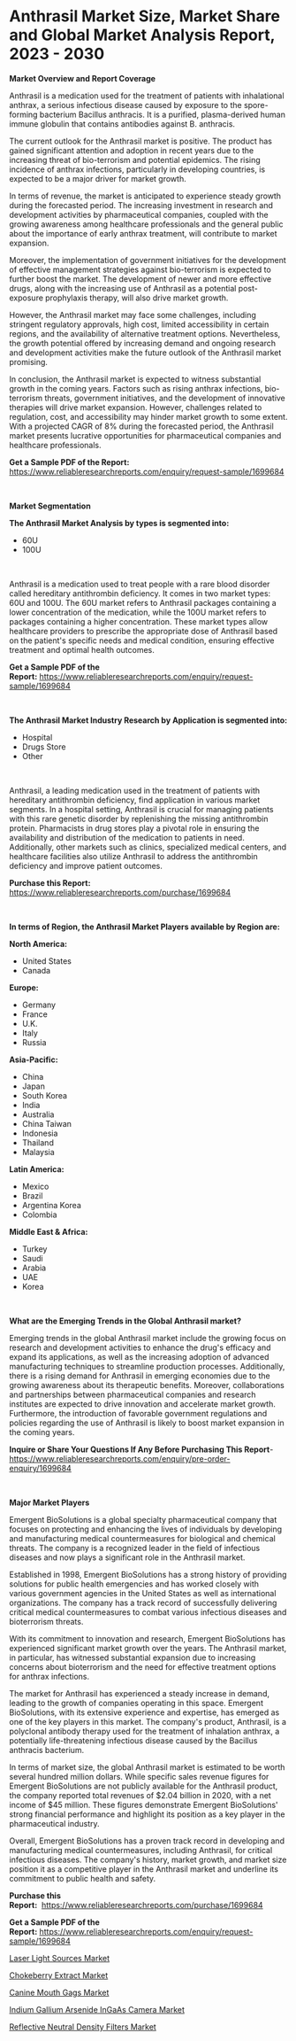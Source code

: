 <p><h1>Anthrasil Market Size, Market Share and Global Market Analysis Report, 2023 - 2030</h1></p><p><strong>Market Overview and Report Coverage</strong></p>
<p><p>Anthrasil is a medication used for the treatment of patients with inhalational anthrax, a serious infectious disease caused by exposure to the spore-forming bacterium Bacillus anthracis. It is a purified, plasma-derived human immune globulin that contains antibodies against B. anthracis.</p><p>The current outlook for the Anthrasil market is positive. The product has gained significant attention and adoption in recent years due to the increasing threat of bio-terrorism and potential epidemics. The rising incidence of anthrax infections, particularly in developing countries, is expected to be a major driver for market growth.</p><p>In terms of revenue, the market is anticipated to experience steady growth during the forecasted period. The increasing investment in research and development activities by pharmaceutical companies, coupled with the growing awareness among healthcare professionals and the general public about the importance of early anthrax treatment, will contribute to market expansion.</p><p>Moreover, the implementation of government initiatives for the development of effective management strategies against bio-terrorism is expected to further boost the market. The development of newer and more effective drugs, along with the increasing use of Anthrasil as a potential post-exposure prophylaxis therapy, will also drive market growth.</p><p>However, the Anthrasil market may face some challenges, including stringent regulatory approvals, high cost, limited accessibility in certain regions, and the availability of alternative treatment options. Nevertheless, the growth potential offered by increasing demand and ongoing research and development activities make the future outlook of the Anthrasil market promising.</p><p>In conclusion, the Anthrasil market is expected to witness substantial growth in the coming years. Factors such as rising anthrax infections, bio-terrorism threats, government initiatives, and the development of innovative therapies will drive market expansion. However, challenges related to regulation, cost, and accessibility may hinder market growth to some extent. With a projected CAGR of 8% during the forecasted period, the Anthrasil market presents lucrative opportunities for pharmaceutical companies and healthcare professionals.</p></p>
<p><strong>Get a Sample PDF of the Report:</strong> <a href="https://www.reliableresearchreports.com/enquiry/request-sample/1699684">https://www.reliableresearchreports.com/enquiry/request-sample/1699684</a></p>
<p>&nbsp;</p>
<p><strong>Market Segmentation</strong></p>
<p><strong>The Anthrasil Market Analysis by types is segmented into:</strong></p>
<p><ul><li>60U</li><li>100U</li></ul></p>
<p>&nbsp;</p>
<p><p>Anthrasil is a medication used to treat people with a rare blood disorder called hereditary antithrombin deficiency. It comes in two market types: 60U and 100U. The 60U market refers to Anthrasil packages containing a lower concentration of the medication, while the 100U market refers to packages containing a higher concentration. These market types allow healthcare providers to prescribe the appropriate dose of Anthrasil based on the patient's specific needs and medical condition, ensuring effective treatment and optimal health outcomes.</p></p>
<p><strong>Get a Sample PDF of the Report:</strong>&nbsp;<a href="https://www.reliableresearchreports.com/enquiry/request-sample/1699684">https://www.reliableresearchreports.com/enquiry/request-sample/1699684</a></p>
<p>&nbsp;</p>
<p><strong>The Anthrasil Market Industry Research by Application is segmented into:</strong></p>
<p><ul><li>Hospital</li><li>Drugs Store</li><li>Other</li></ul></p>
<p>&nbsp;</p>
<p><p>Anthrasil, a leading medication used in the treatment of patients with hereditary antithrombin deficiency, find application in various market segments. In a hospital setting, Anthrasil is crucial for managing patients with this rare genetic disorder by replenishing the missing antithrombin protein. Pharmacists in drug stores play a pivotal role in ensuring the availability and distribution of the medication to patients in need. Additionally, other markets such as clinics, specialized medical centers, and healthcare facilities also utilize Anthrasil to address the antithrombin deficiency and improve patient outcomes.</p></p>
<p><strong>Purchase this Report:</strong>&nbsp; <a href="https://www.reliableresearchreports.com/purchase/1699684">https://www.reliableresearchreports.com/purchase/1699684</a></p>
<p>&nbsp;</p>
<p><strong>In terms of Region, the Anthrasil Market Players available by Region are:</strong></p>
<p>
    <p> <strong> North America: </strong>
        <ul>
            <li>United States</li>
            <li>Canada</li>
        </ul>
        </p> 
    <p> <strong> Europe: </strong>
        <ul>
            <li>Germany</li>
            <li>France</li>
            <li>U.K.</li>
            <li>Italy</li>
            <li>Russia</li>
        </ul>
        </p> 
    <p> <strong> Asia-Pacific: </strong>
        <ul>
            <li>China</li>
            <li>Japan</li>
            <li>South Korea</li>
            <li>India</li>
            <li>Australia</li>
            <li>China Taiwan</li>
            <li>Indonesia</li>
            <li>Thailand</li>
            <li>Malaysia</li>
        </ul>
        </p> 
    <p> <strong> Latin America: </strong>
        <ul>
            <li>Mexico</li>
            <li>Brazil</li>
            <li>Argentina Korea</li>
            <li>Colombia</li>
        </ul>
        </p> 
    <p> <strong> Middle East & Africa: </strong>
        <ul>
            <li>Turkey</li>
            <li>Saudi</li>
            <li>Arabia</li>
            <li>UAE</li>
            <li>Korea</li>
        </ul>
    </p>
    </p>
<p>&nbsp;</p>
<p><strong>What are the Emerging Trends in the Global Anthrasil market?</strong></p>
<p><p>Emerging trends in the global Anthrasil market include the growing focus on research and development activities to enhance the drug's efficacy and expand its applications, as well as the increasing adoption of advanced manufacturing techniques to streamline production processes. Additionally, there is a rising demand for Anthrasil in emerging economies due to the growing awareness about its therapeutic benefits. Moreover, collaborations and partnerships between pharmaceutical companies and research institutes are expected to drive innovation and accelerate market growth. Furthermore, the introduction of favorable government regulations and policies regarding the use of Anthrasil is likely to boost market expansion in the coming years.</p></p>
<p><strong>Inquire or Share Your Questions If Any Before Purchasing This Report</strong>- <a href="https://www.reliableresearchreports.com/enquiry/pre-order-enquiry/1699684">https://www.reliableresearchreports.com/enquiry/pre-order-enquiry/1699684</a></p>
<p>&nbsp;</p>
<p><strong>Major Market Players</strong></p>
<p><p>Emergent BioSolutions is a global specialty pharmaceutical company that focuses on protecting and enhancing the lives of individuals by developing and manufacturing medical countermeasures for biological and chemical threats. The company is a recognized leader in the field of infectious diseases and now plays a significant role in the Anthrasil market.</p><p>Established in 1998, Emergent BioSolutions has a strong history of providing solutions for public health emergencies and has worked closely with various government agencies in the United States as well as international organizations. The company has a track record of successfully delivering critical medical countermeasures to combat various infectious diseases and bioterrorism threats.</p><p>With its commitment to innovation and research, Emergent BioSolutions has experienced significant market growth over the years. The Anthrasil market, in particular, has witnessed substantial expansion due to increasing concerns about bioterrorism and the need for effective treatment options for anthrax infections.</p><p>The market for Anthrasil has experienced a steady increase in demand, leading to the growth of companies operating in this space. Emergent BioSolutions, with its extensive experience and expertise, has emerged as one of the key players in this market. The company's product, Anthrasil, is a polyclonal antibody therapy used for the treatment of inhalation anthrax, a potentially life-threatening infectious disease caused by the Bacillus anthracis bacterium.</p><p>In terms of market size, the global Anthrasil market is estimated to be worth several hundred million dollars. While specific sales revenue figures for Emergent BioSolutions are not publicly available for the Anthrasil product, the company reported total revenues of $2.04 billion in 2020, with a net income of $45 million. These figures demonstrate Emergent BioSolutions' strong financial performance and highlight its position as a key player in the pharmaceutical industry.</p><p>Overall, Emergent BioSolutions has a proven track record in developing and manufacturing medical countermeasures, including Anthrasil, for critical infectious diseases. The company's history, market growth, and market size position it as a competitive player in the Anthrasil market and underline its commitment to public health and safety.</p></p>
<p><strong>Purchase this Report:</strong>&nbsp;&nbsp;<a href="https://www.reliableresearchreports.com/purchase/1699684">https://www.reliableresearchreports.com/purchase/1699684</a></p>
<p></p>
<p><strong>Get a Sample PDF of the Report:</strong>&nbsp;<a href="https://www.reliableresearchreports.com/enquiry/request-sample/1699684">https://www.reliableresearchreports.com/enquiry/request-sample/1699684</a></p>
<p><p><a href="https://www.linkedin.com/pulse/laser-light-sources-market-share-amp-new-trends-analysis-5msie/">Laser Light Sources Market</a></p><p><a href="https://medium.com/@plan.sock.color/chokeberry-extract-market-size-reveals-the-best-marketing-channels-in-global-industry-a274345b45bf">Chokeberry Extract Market</a></p><p><a href="https://medium.com/@grab.track.out/canine-mouth-gags-market-analysis-and-sze-forecasted-for-period-from-2023-to-2030-62b44b0fabca">Canine Mouth Gags Market</a></p><p><a href="https://www.linkedin.com/pulse/indium-gallium-arsenide-ingaas-camera-market-challenges-qknie/">Indium Gallium Arsenide InGaAs Camera Market</a></p><p><a href="https://www.linkedin.com/pulse/reflective-neutral-density-filters-market-size-share-iqgze/">Reflective Neutral Density Filters Market</a></p></p>